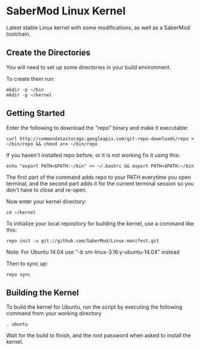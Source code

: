 SaberMod Linux Kernel 
=====================
Latest stable Linux kernel with some modifications, as well as a SaberMod toolchain.

Create the Directories
----------------------

You will need to set up some directories in your build environment.

To create them run:

    mkdir -p ~/bin
    mkdir -p ~/kernel


Getting Started
---------------

Enter the following to download the "repo" binary and make it executable:

    curl http://commondatastorage.googleapis.com/git-repo-downloads/repo > ~/bin/repo && chmod a+x ~/bin/repo
    
If you haven't installed repo before, or it is not working fix it using this:

    echo "export PATH=$PATH:~/bin" >> ~/.bashrc && export PATH=$PATH:~/bin
    
The first part of the command adds repo to your PATH everytime you open terminal, and the second part adds it for the current terminal session so you don't have to close and re-open.

Now enter your kernel directory:

    cd ~/kernel


To initialize your local repository for building the kernel, use a command like this:

    repo init -u git://github.com/SaberMod/Linux-manifest.git
    
Note:  For Ubuntu 14.04 use "-b sm-linux-3.16.y-ubuntu-14.04" instead

Then to sync up:

    repo sync 


Building the Kernel
--------------------

To build the kernel for Ubuntu, run the script by executing the following command from your working directory

    . ubuntu

Wait for the build to finish, and the root password when asked to install the kernel.
